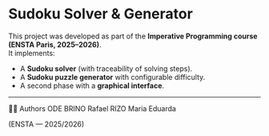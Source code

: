 # Sudoku Solver & Generator  

This project was developed as part of the **Imperative Programming course (ENSTA Paris, 2025–2026)**.  
It implements:  
- A **Sudoku solver** (with traceability of solving steps).  
- A **Sudoku puzzle generator** with configurable difficulty.  
- A second phase with a **graphical interface**.  

---

👨‍💻 Authors
ODE BRINO Rafael
RIZO Maria Eduarda

(ENSTA — 2025/2026)